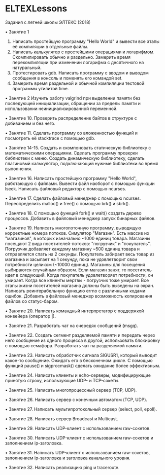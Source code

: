 # ELTEXLessons
Задания с летней школы ЭЛТЕКС (2018)

•	Занятие 1
1. Написать простейшую программу "Hello World" и вывести все этапы её компиляции в отдельные файлы.
2. Написать калькулятор с простейшими операциями и логарифмом. Скомпилировать обычно и раздельно. Замерить время перекомпиляции при     изменении логарифма с десятичного на натуральный.
3. Протестировать gdb. Написать программу с вводом и выводом сообщения в консоль и поменять его командой set.
4. Замерить время раздельной и обычной компиляции тестовой программы утилитой time.

•	Занятие 2
Изучить работу valgrind при выделении памяти без последующей инициализации, обращении за пределы памяти и использовании                 неинициализированной переменной.

•	Занятие 10.
Проверить распределение байтов в структуре с добиванием и без него.

•	Занятие 11.
Сделать программу со вложенностью функций и посмотреть её stacktrace с помощью gdb.

•	Занятие 14-15.
Создать и скомпоновать статическую библиотеку с математическими операциями. Сделать программу проверки библиотеки с меню.
Создать динамическую библиотеку, сделать плагиновый калькулятор, подключающий нужные библиотеки во время выполнения.

•	Занятие 16.
Написать простейшую программу "Hello World", работающую с файлами.
Вывести файл наоборот с помощью функции lseek.
Написать файловый редактор с помощью ncurses.

•	Занятие 17.
Сделать файловый менеджер с помощью ncurses.
Переопределить malloc() и free() с помощью brk() и sbrk().

•	Занятие 18.
С помощью функций fork() и wait() создать дерево процессов.
Добавить в файловый менеджер запуск бинарных файлов.

•	Занятие 19.
Написать многопоточную программу, выводящую корректные номера потоков.
Симулятор "Магазин". Есть массив из "магазинов", в которых изначально ~1000 единиц товара. Магазины посещают 2 вида посетителей-потоков: "погрузчик" и "покупатель". Погрузчик добавляет каждому магазину ~500 единиц товара и отправляется спать на 2 секунды. Покупатель забирает весь товар из магазина и засыпает на 1 секунду, пока не удовлетворит свои потребности целиком (~10000 единиц). Магазины для посещения выбираются случайным образом. Если магазин занят, то посетитель идет в следующий. Когда покупатель удовлетворяет потребности, он умирает. Когда все клиенты мертвы - погрузчик тоже умирает. Все этапы жизни посетителей магазина должны быть выведены на экран.
Написать реинтерабельную функцию errno с различными кодами ошибок.
Добавить в файловый менеджер возможность копирования файлов со статус-баром.

•	Занятие 20.
Написать командный интерпретатор с поддержкой конвейера (оператор |).

•	Занятие 21.
    Разработать чат на очередях сообщений (msgq).

•	Занятие 22.
Создать сегмент разделяемой памяти и передать через него сообщение из одного процесса в другой, использовать блокировку с помощью семафора.
Разработать чат на разделяемой памяти.

•	Занятие 23.
Написать обработчик сигнала SIGUSR1, который выводит какое-то сообщение. Ожидать его в бесконечном цикле.
С помощью функций pause() и sigprocmask() сделать ожидание более эффективным.

•	Занятие 24.
Написать клиенты и echo-серверы, модифицирующие принятую строку, использующие UDP- и TCP-сокеты.

•	Занятие 25.
Написать многопроцессный сервер (TCP, UDP).

•	Занятие 26.
Написать сервер с конечным автоматом (TCP, UDP).

•	Занятие 27.
Написать мультипротокольный сервер (select, poll, epoll).

•	Занятие 28.
Написать сервер Broadcast и Multicast.

•	Занятие 29.
Написать UDP-клиент с использованием raw-сокетов.

•	Занятие 30.
Написать UDP-клиент с использованием raw-сокетов и заполнением ip-заголовка.

•	Занятие 31.
Написать UDP-клиент с использованием raw-сокетов, заполнением ip-заголовка и
заголовка канального уровня.

•	Занятие 32.
Написать реализацию ping и traceroute.
